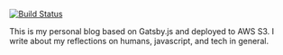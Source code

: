 [![Build Status](https://travis-ci.org/aprilrd/blog.svg?branch=master)](https://travis-ci.org/aprilrd/blog)

This is my personal blog based on Gatsby.js and deployed to AWS S3. I write about my reflections on humans, javascript, and tech in general.
